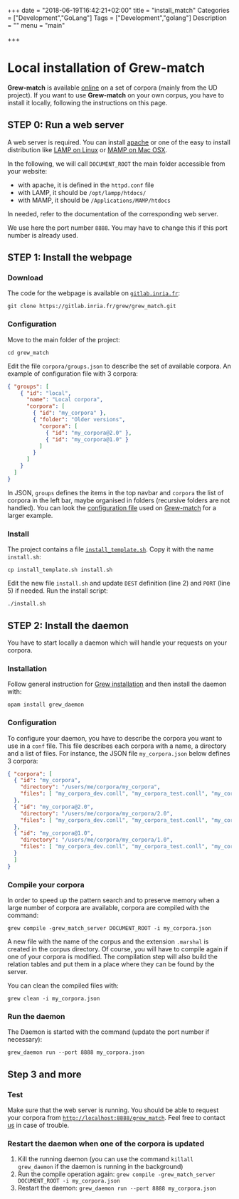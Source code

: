 +++
date = "2018-06-19T16:42:21+02:00"
title = "install_match"
Categories = ["Development","GoLang"]
Tags = ["Development","golang"]
Description = ""
menu = "main"

+++

# Local installation of Grew-match

**Grew-match** is available [online](http://match.grew.fr) on a set of corpora (mainly from the UD project).
If you want to use **Grew-match** on your own corpus, you have to install it locally, following the instructions on this page.

## STEP 0: Run a web server

A web server is required. You can install [apache](https://www.apache.org) or one of the easy to install distribution like [LAMP on Linux](https://en.wikipedia.org/wiki/LAMP_%28software_bundle%29) or [MAMP on Mac OSX](https://www.mamp.info).

In the following, we will call `DOCUMENT_ROOT` the main folder accessible from your website:

 * with apache, it is defined in the `httpd.conf` file
 * with LAMP, it should be `/opt/lampp/htdocs/`
 * with MAMP, it should be `/Applications/MAMP/htdocs`

In needed, refer to the documentation of the corresponding web server.

We use here the port number `8888`. You may have to change this if this port number is already used.

## STEP 1: Install the webpage

### Download
The code for the webpage is available on [`gitlab.inria.fr`](https://gitlab.inria.fr/grew/grew_match):

```
git clone https://gitlab.inria.fr/grew/grew_match.git
```

### Configuration
Move to the main folder of the project:

```
cd grew_match
```

Edit the file `corpora/groups.json` to describe the set of available corpora.
An example of configuration file with 3 corpora:

```json
{ "groups": [
    { "id": "local",
      "name": "Local corpora",
      "corpora": [
        { "id": "my_corpora" },
        { "folder": "Older versions",
          "corpora": [
            { "id": "my_corpora@2.0" },
            { "id": "my_corpora@1.0" }
          ]
        }
      ]
    }
  ]
}
```

In JSON, `groups` defines the items in the top navbar and `corpora` the list of corpora in the left bar, maybe organised in folders (recursive folders are not handled).
You can look the [configuration file](https://gitlab.inria.fr/grew/grew_match/blob/master/corpora_for_website/groups.json) used on [Grew-match](http://match.grew.fr) for a larger example.

### Install

The project contains a file [`install_template.sh`](https://gitlab.inria.fr/grew/grew_match/-/blob/master/install_template.sh).
Copy it with the name `install.sh`:

```
cp install_template.sh install.sh
```

Edit the new file `install.sh` and update `DEST` definition (line 2) and `PORT` (line 5) if needed.
Run the install script:

```
./install.sh
```

## STEP 2: Install the daemon

You have to start locally a daemon which will handle your requests on your corpora.

### Installation
Follow general instruction for [Grew installation](../install) and then install the daemon with:

`opam install grew_daemon`

### Configuration
To configure your daemon, you have to describe the corpora you want to use in a `conf` file.
This file describes each corpora with a name, a directory and a list of files.
For instance, the JSON file `my_corpora.json` below defines 3 corpora:

```json
{ "corpora": [
  { "id": "my_corpora",
    "directory": "/users/me/corpora/my_corpora",
    "files": [ "my_corpora_dev.conll", "my_corpora_test.conll", "my_corpora_train.conll" ]
  },
  { "id": "my_corpora@2.0",
    "directory": "/users/me/corpora/my_corpora/2.0",
    "files": [ "my_corpora_dev.conll", "my_corpora_test.conll", "my_corpora_train.conll" ]
  },
  { "id": "my_corpora@1.0",
    "directory": "/users/me/corpora/my_corpora/1.0",
    "files": [ "my_corpora_dev.conll", "my_corpora_test.conll", "my_corpora_train.conll" ]
  }
  ]
}
```

### Compile your corpora

In order to speed up the pattern search and to preserve memory when a large number of corpora are available, corpora are compiled with the command:

```
grew compile -grew_match_server DOCUMENT_ROOT -i my_corpora.json
```

A new file with the name of the corpus and the extension `.marshal` is created in the corpus directory.
Of course, you will have to compile again if one of your corpora is modified.
The compilation step will also build the relation tables and put them in a place where they can be found by the server.

You can clean the compiled files with:

```
grew clean -i my_corpora.json
```

### Run the daemon

The Daemon is started with the command (update the port number if necessary):

```
grew_daemon run --port 8888 my_corpora.json
```

## Step 3 and more

### Test
Make sure that the web server is running.
You should be able to request your corpora from [`http://localhost:8888/grew_match`](http://localhost:8888/grew_match).
Feel free to contact [us](mailto:Bruno.Guillaume@loria.fr) in case of trouble.

### Restart the daemon when one of the corpora is updated

1. Kill the running daemon (you can use the command `killall grew_daemon` if the daemon is running in the background)
2. Run the compile operation again: `grew compile -grew_match_server DOCUMENT_ROOT -i my_corpora.json`
3. Restart the daemon: `grew_daemon run --port 8888 my_corpora.json`


